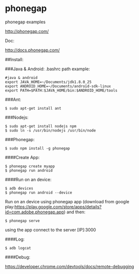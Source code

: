 phonegap
========

phonegap examples

http://phonegap.com/

Doc:

http://docs.phonegap.com/

##Install:

###Java & Android: .bashrc path example:
```
#java & android
export JAVA_HOME=~/Documents/jdk1.8.0_25
export ANDROID_HOME=~/Documents/android-sdk-linux
export PATH=$PATH:$JAVA_HOME/bin:$ANDROID_HOME/tools
```
###Ant:
```
$ sudo apt-get install ant
```

###Nodejs:
```
$ sudo apt-get install nodejs npm
$ sudo ln -s /usr/bin/nodejs /usr/bin/node
```

###Phonegap:
```
$ sudo npm install -g phonegap
```
####Create App:
```
$ phonegap create myapp
$ phonegap run android
```
####Run on an device:
```
$ adb devices
$ phonegap run android --device
```
Run on an device using phonegap app (download from google play:https://play.google.com/store/apps/details?id=com.adobe.phonegap.app) and then:
```
$ phonegap serve
```
using the app connect to the server [IP]:3000

####Log:
```
$ adb logcat
```
####Debug:

https://developer.chrome.com/devtools/docs/remote-debugging
